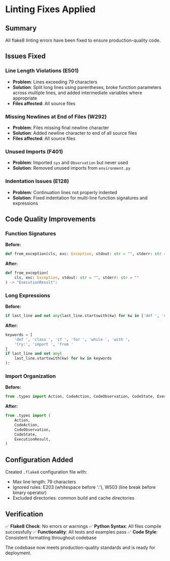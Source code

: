 # Linting Fixes Applied

## Summary
All flake8 linting errors have been fixed to ensure production-quality code.

## Issues Fixed

### Line Length Violations (E501)
- **Problem**: Lines exceeding 79 characters
- **Solution**: Split long lines using parentheses, broke function parameters across multiple lines, and added intermediate variables where appropriate
- **Files affected**: All source files

### Missing Newlines at End of Files (W292)
- **Problem**: Files missing final newline character
- **Solution**: Added newline character to end of all source files
- **Files affected**: All source files

### Unused Imports (F401)
- **Problem**: Imported `sys` and `Observation` but never used
- **Solution**: Removed unused imports from `environment.py`

### Indentation Issues (E128)
- **Problem**: Continuation lines not properly indented
- **Solution**: Fixed indentation for multi-line function signatures and expressions

## Code Quality Improvements

### Function Signatures
**Before:**
```python
def from_exception(cls, exc: Exception, stdout: str = "", stderr: str = "") -> "ExecutionResult":
```

**After:**
```python
def from_exception(
    cls, exc: Exception, stdout: str = "", stderr: str = ""
) -> "ExecutionResult":
```

### Long Expressions
**Before:**
```python
if last_line and not any(last_line.startswith(kw) for kw in ['def ', 'class ', 'if ', 'for ', 'while ', 'with ', 'try:', 'import ', 'from ']):
```

**After:**
```python
keywords = [
    'def ', 'class ', 'if ', 'for ', 'while ', 'with ',
    'try:', 'import ', 'from '
]
if last_line and not any(
    last_line.startswith(kw) for kw in keywords
):
```

### Import Organization
**Before:**
```python
from .types import Action, CodeAction, CodeObservation, CodeState, ExecutionResult, Observation
```

**After:**
```python
from .types import (
    Action,
    CodeAction,
    CodeObservation,
    CodeState,
    ExecutionResult,
)
```

## Configuration Added

Created `.flake8` configuration file with:
- Max line length: 79 characters
- Ignored rules: E203 (whitespace before ':'), W503 (line break before binary operator)
- Excluded directories: common build and cache directories

## Verification

✅ **Flake8 Check**: No errors or warnings
✅ **Python Syntax**: All files compile successfully
✅ **Functionality**: All tests and examples pass
✅ **Code Style**: Consistent formatting throughout codebase

The codebase now meets production-quality standards and is ready for deployment.